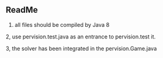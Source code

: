 ## ReadMe

1. all files should be compiled by Java 8

2, use pervision.test.java as an entrance to pervision.test it.

3, the solver has been integrated in the pervision.Game.java

